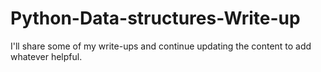 # Python-Data-structures-Write-up
I'll share some of my write-ups and continue updating the content to add whatever helpful. 
